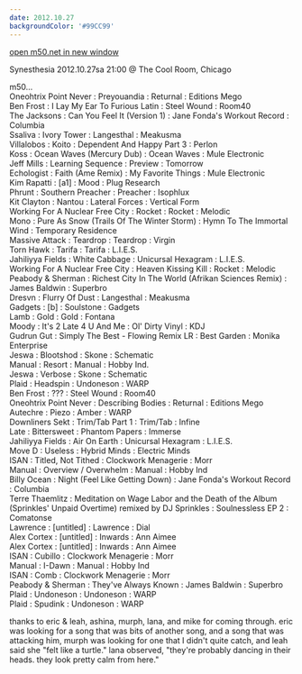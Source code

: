 ```yaml
---
date: 2012.10.27
backgroundColor: '#99CC99'
---
```


[open m50.net in new window  
](http://m50.net/)  

Synesthesia 2012.10.27sa 21:00 @ The Cool Room, Chicago  

m50...  
Oneohtrix Point Never : Preyouandia : Returnal : Editions Mego  
Ben Frost : I Lay My Ear To Furious Latin : Steel Wound : Room40  
The Jacksons : Can You Feel It (Version 1) : Jane Fonda's Workout Record : Columbia  
Ssaliva : Ivory Tower : Langesthal : Meakusma  
Villalobos : Koito : Dependent And Happy Part 3 : Perlon  
Koss : Ocean Waves (Mercury Dub) : Ocean Waves : Mule Electronic  
Jeff Mills : Learning Sequence : Preview : Tomorrow  
Echologist : Faith (Ame Remix) : My Favorite Things : Mule Electronic  
Kim Rapatti : \[a1\] : Mood : Plug Research  
Phrunt : Southern Preacher : Preacher : Isophlux  
Kit Clayton : Nantou : Lateral Forces : Vertical Form  
Working For A Nuclear Free City : Rocket : Rocket : Melodic  
Mono : Pure As Snow (Trails Of The Winter Storm) : Hymn To The Immortal Wind : Temporary Residence  
Massive Attack : Teardrop : Teardrop : Virgin  
Torn Hawk : Tarifa : Tarifa : L.I.E.S.  
Jahiliyya Fields : White Cabbage : Unicursal Hexagram : L.I.E.S.  
Working For A Nuclear Free City : Heaven Kissing Kill : Rocket : Melodic  
Peabody & Sherman : Richest City In The World (Afrikan Sciences Remix) : James Baldwin : Superbro  
Dresvn : Flurry Of Dust : Langesthal : Meakusma  
Gadgets : \[b\] : Soulstone : Gadgets  
Lamb : Gold : Gold : Fontana  
Moody : It's 2 Late 4 U And Me : Ol' Dirty Vinyl : KDJ  
Gudrun Gut : Simply The Best - Flowing Remix LR : Best Garden : Monika Enterprise  
Jeswa : Blootshod : Skone : Schematic  
Manual : Resort : Manual : Hobby Ind.  
Jeswa : Verbose : Skone : Schematic  
Plaid : Headspin : Undoneson : WARP  
Ben Frost : ??? : Steel Wound : Room40  
Oneohtrix Point Never : Describing Bodies : Returnal : Editions Mego  
Autechre : Piezo : Amber : WARP  
Downliners Sekt : Trim/Tab Part 1 : Trim/Tab : Infine  
Late : Bittersweet : Phantom Papers : Immerse  
Jahiliyya Fields : Air On Earth : Unicursal Hexagram : L.I.E.S.  
Move D : Useless : Hybrid Minds : Electric Minds  
ISAN : Titled, Not Tithed : Clockwork Menagerie : Morr  
Manual : Overview / Overwhelm : Manual : Hobby Ind  
Billy Ocean : Night (Feel Like Getting Down) : Jane Fonda's Workout Record : Columbia  
Terre Thaemlitz : Meditation on Wage Labor and the Death of the Album (Sprinkles' Unpaid Overtime) remixed by DJ Sprinkles : Soulnessless EP 2 : Comatonse  
Lawrence : \[untitled\] : Lawrence : Dial  
Alex Cortex : \[untitled\] : Inwards : Ann Aimee  
Alex Cortex : \[untitled\] : Inwards : Ann Aimee  
ISAN : Cubillo : Clockwork Menagerie : Morr  
Manual : I-Dawn : Manual : Hobby Ind  
ISAN : Comb : Clockwork Menagerie : Morr  
Peabody & Sherman : They've Always Known : James Baldwin : Superbro  
Plaid : Undoneson : Undoneson : WARP  
Plaid : Spudink : Undoneson : WARP  

thanks to eric & leah, ashina, murph, lana, and mike for coming through. eric was looking for a song that was bits of another song, and a song that was attacking him, murph was looking for one that I didn't quite catch, and leah said she "felt like a turtle." lana observed, "they're probably dancing in their heads. they look pretty calm from here."